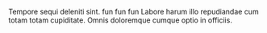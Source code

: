 Tempore sequi deleniti sint. fun fun fun Labore harum illo repudiandae cum totam totam cupiditate. Omnis doloremque cumque optio in officiis. 
